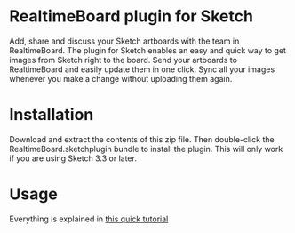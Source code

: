 # RealtimeBoard plugin for Sketch

Add, share and discuss your Sketch artboards with the team in RealtimeBoard. The plugin for Sketch enables an easy and quick way to get images from Sketch right to the board. Send your artboards to RealtimeBoard and easily update them in one click. Sync all your images whenever you make a change without uploading them again.

# Installation

Download and extract the contents of this zip file. Then double-click the RealtimeBoard.sketchplugin bundle to install the plugin. This will only work if you are using Sketch 3.3 or later.

# Usage

Everything is explained in [this quick tutorial](https://help.realtimeboard.com/support/solutions/articles/11000033924-sketch-plugin/)
